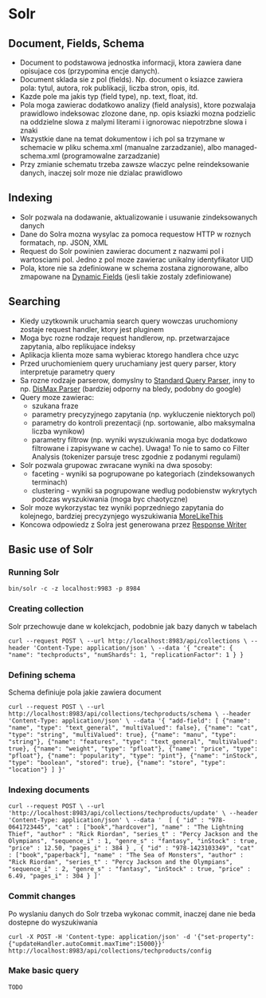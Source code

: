 # Solr

## Document, Fields, Schema

- Document to podstawowa jednostka informacji, ktora zawiera dane opisujace cos (przypomina encje danych). 
- Document sklada sie z pol (fields). Np. document o ksiazce zawiera pola: tytul, autora, rok publikacji, liczba stron, opis, itd. 
- Kazde pole ma jakis typ (field type), np. text, float, itd.
- Pola moga zawierac dodatkowo analizy (field analysis), ktore pozwalaja prawidlowo indeksowac zlozone dane, np. opis ksiazki mozna podzielic na oddzielne slowa z malymi literami i ignorowac niepotrzbne slowa i znaki
- Wszystkie dane na temat dokumentow i ich pol sa trzymane w schemacie w pliku schema.xml (manualne zarzadzanie), albo managed-schema.xml (programowalne zarzadzanie)
- Przy zmianie schematu trzeba zawsze wlaczyc pelne reindeksowanie danych, inaczej solr moze nie dzialac prawidlowo

## Indexing

- Solr pozwala na dodawanie, aktualizowanie i usuwanie zindeksowanych danych
- Dane do Solra mozna wysylac za pomoca requestow HTTP w roznych formatach, np. JSON, XML
- Request do Solr powinien zawierac document z nazwami pol i wartosciami pol. Jedno z pol moze zawierac unikalny identyfikator UID
- Pola, ktore nie sa zdefiniowane w schema zostana zignorowane, albo zmapowane na [Dynamic Fields](https://solr.apache.org/guide/solr/latest/indexing-guide/dynamic-fields.html) (jesli takie zostaly zdefiniowane)

## Searching

- Kiedy uzytkownik uruchamia search query wowczas uruchomiony zostaje request handler, ktory jest pluginem
- Moga byc rozne rodzaje request handlerow, np. przetwarzajace zapytania, albo replikujace indeksy
- Aplikacja klienta moze sama wybierac ktorego handlera chce uzyc
- Przed uruchomieniem query uruchamiany jest query parser, ktory interpretuje parametry query
- Sa rozne rodzaje parserow, domyslny to [Standard Query Parser](https://solr.apache.org/guide/solr/latest/query-guide/standard-query-parser.html), inny to np. [DisMax Parser](https://solr.apache.org/guide/solr/latest/query-guide/dismax-query-parser.html) (bardziej odporny na bledy, podobny do google)
- Query moze zawierac: 
  - szukana fraze
  - parametry precyzyjnego zapytania (np. wykluczenie niektorych pol)
  - parametry do kontroli prezentacji (np. sortowanie, albo maksymalna liczba wynikow)
  - parametry filtrow (np. wyniki wyszukiwania moga byc dodatkowo filtrowane i zapisywane w cache). Uwaga! To nie to samo co Filter Analysis (tokenizer parsuje tresc zgodnie z podanymi regulami)
- Solr pozwala grupowac zwracane wyniki na dwa sposoby:
  - faceting - wyniki sa pogrupowane po kategoriach (zindeksowanych terminach)
  - clustering - wyniki sa pogrupowane wedlug podobienstw wykrytych podczas wyszukiwania (moga byc chaotyczne)
- Solr moze wykorzystac tez wyniki poprzedniego zapytania do kolejnego, bardziej precyzynjego wyszukiwania [MoreLikeThis](https://solr.apache.org/guide/solr/latest/query-guide/morelikethis.html)
- Koncowa odpowiedz z Solra jest generowana przez [Response Writer](https://solr.apache.org/guide/solr/latest/query-guide/response-writers.html)

## Basic use of Solr

### Running Solr

``bin/solr -c -z localhost:9983 -p 8984``

### Creating collection

Solr przechowuje dane w kolekcjach, podobnie jak bazy danych w tabelach

``curl --request POST \
--url http://localhost:8983/api/collections \
--header 'Content-Type: application/json' \
--data '{
  "create": {
    "name": "techproducts",
    "numShards": 1,
    "replicationFactor": 1
  }
}``

### Defining schema

Schema definiuje pola jakie zawiera document

``curl --request POST \
  --url http://localhost:8983/api/collections/techproducts/schema \
  --header 'Content-Type: application/json' \
  --data '{
  "add-field": [
    {"name": "name", "type": "text_general", "multiValued": false},
    {"name": "cat", "type": "string", "multiValued": true},
    {"name": "manu", "type": "string"},
    {"name": "features", "type": "text_general", "multiValued": true},
    {"name": "weight", "type": "pfloat"},
    {"name": "price", "type": "pfloat"},
    {"name": "popularity", "type": "pint"},
    {"name": "inStock", "type": "boolean", "stored": true},
    {"name": "store", "type": "location"}
  ]
}'``

### Indexing documents

``curl --request POST \
  --url 'http://localhost:8983/api/collections/techproducts/update' \
  --header 'Content-Type: application/json' \
  --data '  [
  {
    "id" : "978-0641723445",
    "cat" : ["book","hardcover"],
    "name" : "The Lightning Thief",
    "author" : "Rick Riordan",
    "series_t" : "Percy Jackson and the Olympians",
    "sequence_i" : 1,
    "genre_s" : "fantasy",
    "inStock" : true,
    "price" : 12.50,
    "pages_i" : 384
  }
,
  {
    "id" : "978-1423103349",
    "cat" : ["book","paperback"],
    "name" : "The Sea of Monsters",
    "author" : "Rick Riordan",
    "series_t" : "Percy Jackson and the Olympians",
    "sequence_i" : 2,
    "genre_s" : "fantasy",
    "inStock" : true,
    "price" : 6.49,
    "pages_i" : 304
  }
]'``

### Commit changes

Po wyslaniu danych do Solr trzeba wykonac commit, inaczej dane nie beda dostepne do wyszukiwania

``curl -X POST -H 'Content-type: application/json' -d '{"set-property":{"updateHandler.autoCommit.maxTime":15000}}' http://localhost:8983/api/collections/techproducts/config``

### Make basic query

``TODO``